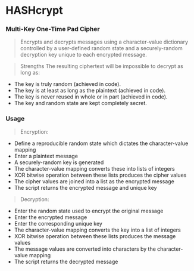 # HASHcrypt

### Multi-Key One-Time Pad Cipher
> Encrypts and decrypts messages using a character-value dictionary controlled by a user-defined random state and a securely-random decryption key unique to each encrypted message.

> Strengths
The resulting ciphertext will be impossible to decrypt as long as:

 - The key is truly random (achieved in code).
 - The key is at least as long as the plaintext (achieved in code).
 - The key is never reused in whole or in part (achieved in code).
 - The key and random state are kept completely secret.

### Usage
> Encryption:
 - Define a reproducible random state which dictates the character-value mapping
 - Enter a plaintext message
 - A securely-random key is generated
 - The character-value mapping converts these into lists of integers
 - XOR bitwise operation between these lists produces the cipher values
 - The cipher values are joined into a list as the encrypted message
 - The script returns the encrypted message and unique key
 
 > Decryption:
 - Enter the random state used to encrypt the original message
 - Enter the encrypted message
 - Enter the corresponding unique key
 - The character-value mapping converts the key into a list of integers
 - XOR bitwise operation between these lists produces the message values
 - The message values are converted into characters by the character-value mapping
 - The script returns the decrypted message
